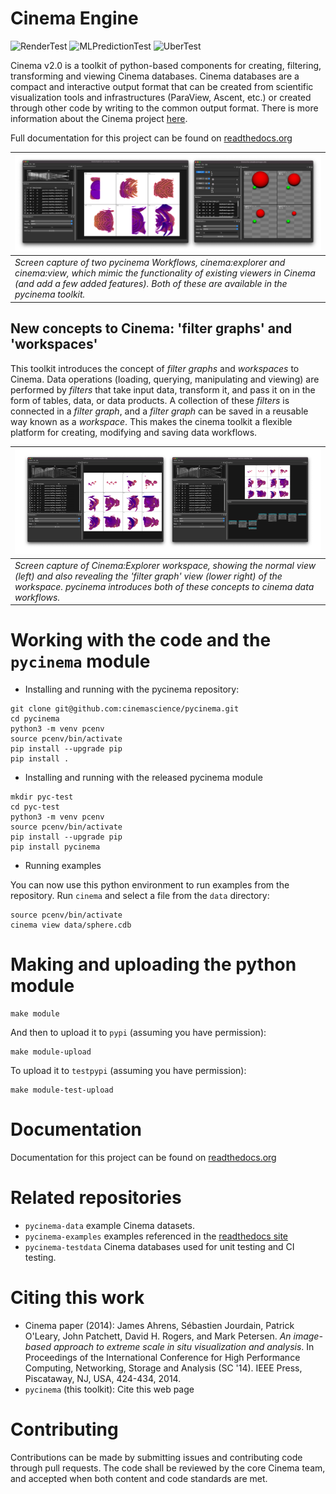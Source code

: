 # Cinema Engine
![RenderTest](https://github.com/cinemascience/pycinema/actions/workflows/RenderTest.yml/badge.svg)
![MLPredictionTest](https://github.com/cinemascience/pycinema/actions/workflows/MLPredictionTest.yml/badge.svg)
![UberTest](https://github.com/cinemascience/pycinema/actions/workflows/UberTest.yml/badge.svg)

Cinema v2.0 is a toolkit of python-based components for creating, filtering, transforming and viewing Cinema databases. Cinema databases are a compact and interactive output format that can be created from scientific visualization tools and infrastructures (ParaView, Ascent, etc.) or created through other code by writing to the common output format. There is more information about the Cinema project [here](https://cinemascience.github.io).

Full documentation for this project can be found on [readthedocs.org](https://pycinema.readthedocs.org)

|![workflow](doc/img/python-gui.png)|
| ---- |
|*Screen capture of two pycinema Workflows, cinema:explorer and cinema:view, which mimic the functionality of existing viewers in Cinema (and add a few added features). Both of these are available in the pycinema toolkit.*|

## New concepts to Cinema: 'filter graphs' and 'workspaces'

This toolkit introduces the concept of *filter graphs* and *workspaces* to Cinema. Data operations (loading, querying, manipulating and viewing) are performed by *filters* that take input data, transform it, and pass it on in the form of tables, data, or data products. A collection of these *filters* is connected in a *filter graph*, and a *filter graph* can be saved in a reusable way known as a *workspace*. This makes the cinema toolkit a flexible platform for creating, modifying and saving data workflows.

|![workflow](doc/img/explorer-with-filtergraph.png)|
| ---- |
|*Screen capture of Cinema:Explorer workspace, showing the normal view (left) and also revealing the 'filter graph' view (lower right) of the workspace. pycinema introduces both of these concepts to cinema data workflows.*|

# Working with the code and the `pycinema` module

- Installing and running with the pycinema repository:

```
git clone git@github.com:cinemascience/pycinema.git
cd pycinema
python3 -m venv pcenv
source pcenv/bin/activate
pip install --upgrade pip
pip install . 
```

- Installing and running with the released pycinema module

```
mkdir pyc-test
cd pyc-test
python3 -m venv pcenv
source pcenv/bin/activate
pip install --upgrade pip
pip install pycinema 
```

- Running examples

You can now use this python environment to run examples from the repository. Run `cinema` and select a file from the `data` directory:

```
source pcenv/bin/activate
cinema view data/sphere.cdb
```

# Making and uploading the python module

```
make module
``` 

And then to upload it to `pypi` (assuming you have permission):

```
make module-upload
```

To upload it to `testpypi` (assuming you have permission):

```
make module-test-upload
```

# Documentation

Documentation for this project can be found on [readthedocs.org](https://pycinema.readthedocs.org)

# Related repositories

- ```pycinema-data``` example Cinema datasets.
- ```pycinema-examples``` examples referenced in the [readthedocs site](https://pycinema.readthedocs.org)
- ```pycinema-testdata``` Cinema databases used for unit testing and CI testing.

# Citing this work

- Cinema paper (2014): James Ahrens, Sébastien Jourdain, Patrick O'Leary, John Patchett, David H. Rogers, and Mark Petersen. *An image-based approach to extreme scale in situ visualization and analysis*. In Proceedings of the International Conference for High Performance Computing, Networking, Storage and Analysis (SC '14). IEEE Press, Piscataway, NJ, USA, 424-434, 2014. 
- ```pycinema``` (this toolkit): Cite this web page

# Contributing

Contributions can be made by submitting issues and contributing code through pull requests. The code shall be reviewed by the core Cinema team, and accepted when both content and code standards are met.
